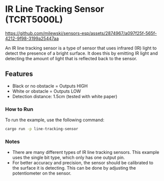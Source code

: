 # IR Line Tracking Sensor (TCRT5000L)

https://github.com/milewski/sensors-esp/assets/2874967/a097f25f-565f-4212-9f98-3199a25447aa

An IR line tracking sensor is a type of sensor that uses infrared (IR) light to detect the presence of a bright surface.
It does this by emitting IR light and detecting the amount of light that is reflected back to the sensor.

## Features

- Black or no obstacle = Outputs HIGH
- White or obstacle = Outputs LOW
- Detection distance: 1.5cm (tested with white paper)

### How to Run

To run the example, use the following command:

```bash
cargo run -p line-tracking-sensor
```

### Notes

- There are many different types of IR line tracking sensors. This example uses the single bit type, which only has one
  output pin.
- For better accuracy and precision, the sensor should be calibrated to the surface it is detecting. This can be done by
  adjusting the potentiometer on the sensor.
